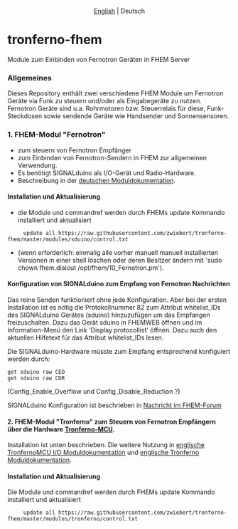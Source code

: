 ﻿<p align="center">
   <a href="README.md">English</a> |
    <span>Deutsch</span>
</p>

# tronferno-fhem

Module zum Einbinden von Fernotron Geräten in FHEM Server

### Allgemeines

Dieses Repository enthält zwei verschiedene FHEM Module um Fernotron Geräte via Funk zu steuern und/oder als Eingabegeräte zu nutzen. Fernotron Geräte sind u.a. Rohrmotoren bzw. Steuerrelais für diese, Funk-Steckdosen sowie sendende Geräte wie Handsender und Sonnensensoren.


### 1.  FHEM-Modul "Fernotron"

 * zum steuern von Fernotron Empfänger
 * zum Einbinden von Fernotron-Sendern in FHEM zur allgemeinen Verwendung.
 * Es benötigt SIGNALduino als I/O-Gerät und Radio-Hardware.
 * Beschreibung in der  [deutschen Moduldokumentation](doc/sduino_fernotron_de.pod). 

#### Installation und Aktualisierung

 * die Module und commandref werden durch FHEMs update Kommando installiert und aktualisiert

```
     update all https://raw.githubusercontent.com/zwiebert/tronferno-fhem/master/modules/sduino/control.txt
```

 * (wenn erforderlich: einmalig alle vorher manuell manuell installierten Versionen in einer shell löschen oder deren Besitzer ändern mit 'sudo chown fhem.dialout /opt/fhem/10_Fernotron.pm').


#### Konfiguration von SIGNALduino zum Empfang von Fernotron Nachrichten
Das reine Senden funktioniert ohne jede Konfiguration. Aber bei der ersten Installation ist es nötig die Protokollnummer 82 zum Attribut whitelist_IDs des SIGNALduino Gerätes (sduino) hinzuzufügen um das Empfangen freizuschalten. Dazu das Gerät sduino in FHEMWEB öffnen und im Information-Menü den Link 'Display protocollist' öffnen. Dazu auch den aktuellen Hilfetext für das Attribut whitelist_IDs lesen.

Die SIGNALduino-Hardware müsste zum Empfang entsprechend konfiguiert werden durch:
```
get sduino raw CEO
get sduino raw CDR
```
(Config_Enable_Overflow und Config_Disable_Reduction ?)

SIGNALduino Konfiguration ist beschrieben in [Nachricht im FHEM-Forum](https://forum.fhem.de/index.php/topic,82379.msg744554.html#msg744554)



#### 2.  FHEM-Modul "Tronferno" zum Steuern von Fernotron Empfängern über die Hardware [Tronferno-MCU](https://github.com/zwiebert/tronferno-mcu).
Installation ist unten beschrieben. Die weitere Nutzung in [englische TronfernoMCU I/O Moduldokumentation](doc/tronferno_mcu.pod) und  [englische Tronferno Moduldokumentation](doc/tronferno.pod).

#### Installation und Aktualisierung

 Die Module und commandref werden durch FHEMs update Kommando installiert und aktualisiert

```
     update all https://raw.githubusercontent.com/zwiebert/tronferno-fhem/master/modules/tronferno/control.txt
```

